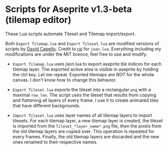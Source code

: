 # Scripts for Aseprite v1.3-beta (tilemap editor)

These Lua scripts automate Tileset and Tilemap import/export.

Both ```Export Tilemap.lua``` and ```Export Tileset.lua``` are modified versions of scripts by [David Capello](https://github.com/dacap).
Credit to [rxi](https://github.com/rxi/json.lua) for ```json.lua```.
Everything including my modifications are under the MIT licence, feel free to use and modify.

- ```Export Tilemap.lua``` uses json.lua to export aseprite tile indices for each tilemap layer. The exported active area is visible in aseprite by holding the ctrl key. Let me repeat: Exported tilemaps are *NOT* for the whole canvas. I don't know how to change this behavior. 

- ```Export Tileset.lua``` exports the tileset into a rectangular ```png``` with a maximal ```row_len```. The script uses the tileset that results from copying and flattening all layers of every frame. I use it to create animated tiles that have different backgrounds.

- ```Import Tileset.lua``` uses layer names of all tilemap layers to import tilesets. For each tilemap layer, a new tilemap layer is created, the tileset is imported from the ```Tileset_*layer_name*.png``` file, then the pixels from the old tilemap layers are copied over. This operation is repeated for every frames. Finally, the old tilemap layers are discarded and the new ones renamed to their respective names.

